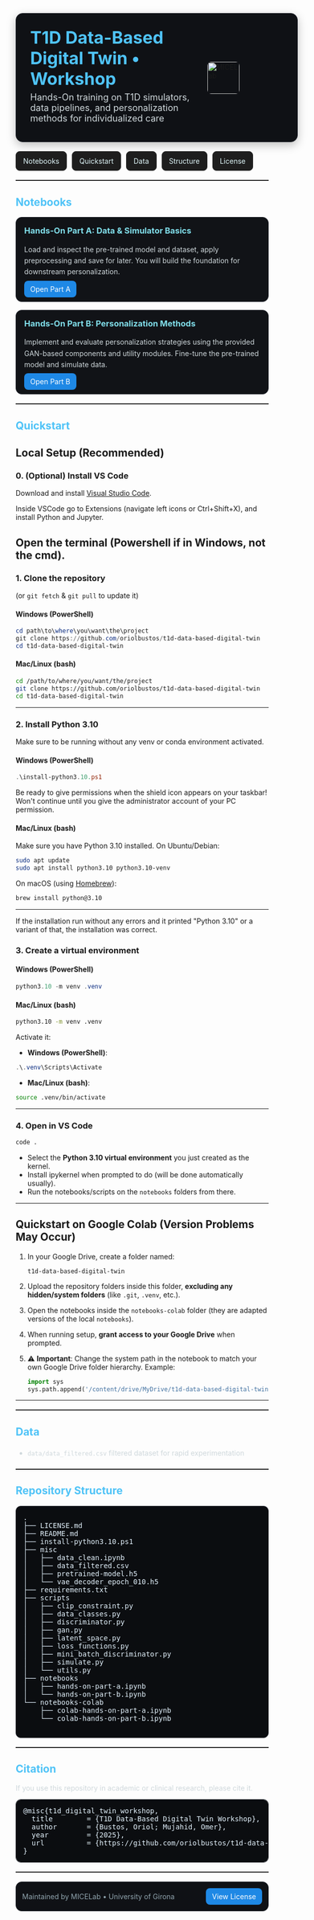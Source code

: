 <!-- README: T1D Data-Based Digital Twin Workshop (HTML-only) -->

<div style="background-color:#0f1115; padding:28px; border-radius:14px; display:table; width:100%; border:1px solid #23262e; box-shadow:0 6px 18px rgba(0,0,0,0.25);">

  <div style="display:table-cell; vertical-align:top; width:70%; padding-right:16px;">
    <h1 style="color:#4FC3F7; margin:0 0 6px 0; font-size:34px; line-height:1.2;">
      T1D Data-Based Digital Twin • Workshop
    </h1>
    <p style="font-size:18px; color:#cfd8dc; margin:0;">
      Hands-On training on T1D simulators, data pipelines, and personalization methods for individualized care
    </p>
    <p style="font-size:14px; color:#90a4ae; margin:8px 0 0 0;">
    </p>
  </div>

  <div style="display:table-cell; vertical-align:middle; text-align:left; width:30%; padding-right:20px;">
    <img src="https://micelab.udg.edu/wp-content/uploads/2022/08/MICElab-letras_png-300x119.png" alt="MICELab" style="height:64px; border-radius:8px;">
  </div>
</div>

<div style="margin-top:18px; display:flex; gap:10px; flex-wrap:wrap;">
  <a href="#notebooks" style="text-decoration:none; background:#1e1e1e; color:#e0f7fa; padding:10px 14px; border-radius:8px; border:1px solid #2c2c2c;">Notebooks</a>
  <a href="#quickstart" style="text-decoration:none; background:#1e1e1e; color:#e0f7fa; padding:10px 14px; border-radius:8px; border:1px solid #2c2c2c;">Quickstart</a>
  <a href="#data-layout" style="text-decoration:none; background:#1e1e1e; color:#e0f7fa; padding:10px 14px; border-radius:8px; border:1px solid #2c2c2c;">Data</a>
  <a href="#structure" style="text-decoration:none; background:#1e1e1e; color:#e0f7fa; padding:10px 14px; border-radius:8px; border:1px solid #2c2c2c;">Structure</a>
  <a href="LICENSE.md" style="text-decoration:none; background:#1e1e1e; color:#e0f7fa; padding:10px 14px; border-radius:8px; border:1px solid #2c2c2c;">License</a>
</div>

<hr style="border:none; border-top:1px solid #2c2c2c; margin:18px 0;">

<h2 id="notebooks" style="color:#4FC3F7;">Notebooks</h2>

<div style="display:flex; gap:16px; flex-wrap:wrap;">

  <div style="flex:1 1 360px; background:#111317; border:1px solid #23262e; border-radius:12px; padding:16px;">
    <h3 style="margin-top:0; color:#80deea;">Hands-On Part A: Data & Simulator Basics</h3>
    <p style="color:#cfd8dc; line-height:1.6;">
      Load and inspect the pre-trained model and dataset, apply preprocessing and save for later.
      You will build the foundation for downstream personalization.
    </p>
    <p style="margin:10px 0 0 0;">
      <a href="notebooks/hands-on-part-a.ipynb" style="background:#1e88e5; color:#fff; padding:8px 12px; border-radius:8px; text-decoration:none;">Open Part A</a>
    </p>
  </div>

  <div style="flex:1 1 360px; background:#111317; border:1px solid #23262e; border-radius:12px; padding:16px;">
    <h3 style="margin-top:0; color:#80deea;">Hands-On Part B: Personalization Methods</h3>
    <p style="color:#cfd8dc; line-height:1.6;">
      Implement and evaluate personalization strategies using the provided GAN-based components and utility modules. Fine-tune the pre-trained model and simulate data.
    </p>
    <p style="margin:10px 0 0 0;">
      <a href="notebooks/hands-on-part-b.ipynb" style="background:#1e88e5; color:#fff; padding:8px 12px; border-radius:8px; text-decoration:none;">Open Part B</a>
    </p>
  </div>

</div>

<hr style="border:none; border-top:1px solid #2c2c2c; margin:18px 0;">


<h2 id="quickstart" style="color:#4FC3F7;">Quickstart</h2>

## Local Setup (Recommended)

### 0. (Optional) Install VS Code
Download and install [Visual Studio Code](https://code.visualstudio.com/).

Inside VSCode go to Extensions (navigate left icons or Ctrl+Shift+X), and install Python and Jupyter.

Open the terminal (Powershell if in Windows, not the cmd).
---

### 1. Clone the repository

(or `git fetch` & `git pull` to update it)

#### Windows (PowerShell)
```powershell
cd path\to\where\you\want\the\project
git clone https://github.com/oriolbustos/t1d-data-based-digital-twin
cd t1d-data-based-digital-twin
```

#### Mac/Linux (bash)
```bash
cd /path/to/where/you/want/the/project
git clone https://github.com/oriolbustos/t1d-data-based-digital-twin
cd t1d-data-based-digital-twin
```

---

### 2. Install Python 3.10
Make sure to be running without any venv or conda environment activated.

#### Windows (PowerShell)
```powershell
.\install-python3.10.ps1
```
Be ready to give permissions when the shield icon appears on your taskbar! Won't continue until you give the administrator account of your PC permission.

#### Mac/Linux (bash)
Make sure you have Python 3.10 installed. On Ubuntu/Debian:
```bash
sudo apt update
sudo apt install python3.10 python3.10-venv
```

On macOS (using [Homebrew](https://brew.sh/)):
```bash
brew install python@3.10
```

---

If the installation run without any errors and it printed "Python 3.10" or a variant of that, the installation was correct.

### 3. Create a virtual environment

#### Windows (PowerShell)
```powershell
python3.10 -m venv .venv
```

#### Mac/Linux (bash)
```bash
python3.10 -m venv .venv
```

Activate it:

- **Windows (PowerShell)**:
```powershell
.\.venv\Scripts\Activate
```

- **Mac/Linux (bash)**:
```bash
source .venv/bin/activate
```

---

### 4. Open in VS Code
```bash
code .
```

- Select the **Python 3.10 virtual environment** you just created as the kernel.
- Install ipykernel when prompted to do (will be done automatically usually).
- Run the notebooks/scripts on the `notebooks` folders from there.

---

## Quickstart on Google Colab (Version Problems May Occur)

1. In your Google Drive, create a folder named:
   ```
   t1d-data-based-digital-twin
   ```

2. Upload the repository folders inside this folder, **excluding any hidden/system folders** (like `.git`, `.venv`, etc.).

3. Open the notebooks inside the `notebooks-colab` folder (they are adapted versions of the local `notebooks`).

4. When running setup, **grant access to your Google Drive** when prompted.

5. ⚠️ **Important**: Change the system path in the notebook to match your own Google Drive folder hierarchy.
   Example:
   ```python
   import sys
   sys.path.append('/content/drive/MyDrive/t1d-data-based-digital-twin')
   ```

---

<hr style="border:none; border-top:1px solid #2c2c2c; margin:18px 0;">

<h2 id="data-layout" style="color:#4FC3F7;">Data</h2>
<ul style="color:#cfd8dc; line-height:1.8;">
  <li><code>data/data_filtered.csv</code> filtered dataset for rapid experimentation</li>
</ul>

<hr style="border:none; border-top:1px solid #2c2c2c; margin:18px 0;">

<h2 id="structure" style="color:#4FC3F7;">Repository Structure</h2>

<pre style="background:#0b0d10; color:#e3f2fd; padding:14px; border-radius:10px; border:1px solid #23262e; overflow:auto;">
.
├── LICENSE.md
├── README.md
├── install-python3.10.ps1
├── misc
│   ├── data_clean.ipynb
│   ├── data_filtered.csv
│   ├── pretrained-model.h5
│   └── vae_decoder_epoch_010.h5
├── requirements.txt
├── scripts
│   ├── clip_constraint.py
│   ├── data_classes.py
│   ├── discriminator.py
│   ├── gan.py
│   ├── latent_space.py
│   ├── loss_functions.py
│   ├── mini_batch_discriminator.py
│   ├── simulate.py
│   └── utils.py
├── notebooks
│   ├── hands-on-part-a.ipynb
│   └── hands-on-part-b.ipynb
└── notebooks-colab
    ├── colab-hands-on-part-a.ipynb
    └── colab-hands-on-part-b.ipynb

</pre>

<hr style="border:none; border-top:1px solid #2c2c2c; margin:18px 0;">

<h2 id="citation" style="color:#4FC3F7;">Citation</h2>
<p style="color:#cfd8dc;">If you use this repository in academic or clinical research, please cite it.</p>

<pre style="background:#0b0d10; color:#e3f2fd; padding:14px; border-radius:10px; border:1px solid #23262e; overflow:auto;">
@misc{t1d_digital_twin_workshop,
  title        = {T1D Data-Based Digital Twin Workshop},
  author       = {Bustos, Oriol; Mujahid, Omer},
  year         = {2025},
  url          = {https://github.com/oriolbustos/t1d-data-based-digital-twin}
}
</pre>

<hr style="border:none; border-top:1px solid #2c2c2c; margin:18px 0;">

<div style="margin-top:16px; background:#0f1115; border:1px solid #23262e; border-radius:12px; padding:12px; display:flex; align-items:center; justify-content:space-between;">
  <span style="color:#90a4ae;">Maintained by MICELab • University of Girona</span>
  <a href="LICENSE.md" style="text-decoration:none; background:#1e88e5; color:#fff; padding:8px 12px; border-radius:8px;">View License</a>
</div>
